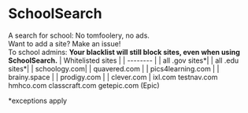 # SchoolSearch
A search for school: No tomfoolery, no ads.
<br>
Want to add a site? Make an issue!
<br>
To school admins: **Your blacklist will still block sites, even when using SchoolSearch.**
| Whitelisted sites   |
| -------- |
| all .gov sites*|
| all .edu sites*|
| schoology.com|
| quavered.com |
| pics4learning.com |
| brainy.space |
| prodigy.com |
| clever.com |
ixl.com
testnav.com
hmhco.com
classcraft.com
getepic.com (Epic)

*exceptions apply
